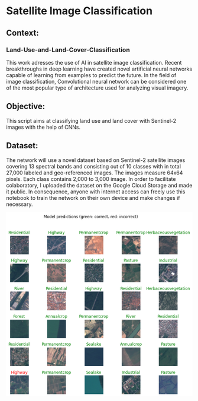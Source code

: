 # Satellite Image Classification

## Context: 

### Land-Use-and-Land-Cover-Classification

This work adresses the use of AI in satellite image classification. Recent breakthroughs in deep learning have created novel artificial neural networks capable of learning from examples to predict the future. In the field of image classification, Convolutional neural network can be considered one of the most popular type of architecture used for analyzing visual imagery.

## Objective: 

This script aims at classifying land use and land cover with Sentinel-2 images with the help of CNNs.

## Dataset: 

The network will use a novel dataset based on Sentinel-2 satellite images covering 13 spectral bands and consisting out of 10 classes with in total 27,000 labeled and geo-referenced images. The images measure 64x64 pixels. Each class contains 2,000 to 3,000 image. In order to facilitate colaboratory, I uploaded the dataset on the Google Cloud Storage and made it public. In consequence, anyone with internet access can freely use this notebook to train the network on their own device and make changes if necessary.

![](Classification_Result.png)

